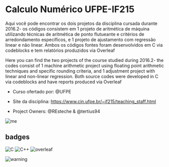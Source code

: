 # Calculo Numérico UFPE-IF215 

Aqui você pode encontrar os dois projetos da disciplina cursada durante 2016.2- os códigos consistem em 1 projeto de aritmética de máquina
utilizando técnicas de aritmética de ponto flutueante e critérios de arredondamento específicos, e 1 projeto de ajustamento com regressão 
linear e não linear. Ambos os códigos fontes foram desenvolvidos em C via codeblocks e tem relatórios produzidos via Overleaf 

Here you can find the two projects of the course studied during 2016.2- the codes consist of 1 machine arithmetic project using floating 
point arithmetic techniques and specific rounding criteria, and 1 adjustment project with linear and non-linear regression. Both source 
codes were developed in C via codeblocks and have reports produced via Overleaf

 * Curso ofertado por: @UFPE 
 
 * Site da disciplina: https://www.cin.ufpe.br/~if215/teaching_staff.html

 * Project Owners: @REsteche & @tertius94 
 
![me](https://img.shields.io/github/license/REsteche/Projetos-de-calculo-num-rico.svg) 
	
## badges
![C](https://img.shields.io/badge/C-00599C?style=Plastic&logo=c&logoColor=white)
![C++](https://img.shields.io/badge/C%2B%2B-00599C?style=Plastic&logo=c%2B%2B&logoColor=white) 
![overleaf](https://img.shields.io/badge/Overleaf-47A141?style=Plastic&logo=Overleaf&logoColor=white)


![warning](https://img.shields.io/badge/Maintained%3F-yes-green.svg)






